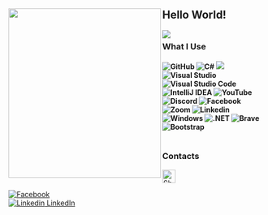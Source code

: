 <h2> <img align="left" src="https://media.giphy.com/media/26AHqZycSplGWWPAI/giphy.gif" width="300" height="334" />Hello World!</h2>

<a href="https://github.com/jelev123/jelev123">
  <img align="left" src="https://github-readme-stats.vercel.app/api/top-langs/?username=jelev123&hide=c%2B%2B,c,matlab,assembly&title_color=6aa6f8&text_color=8a919a&icon_color=6aa6f8&bg_color=22272e"  />
</a>

<h1></h1>
     <h1></h1><h1></h1>
     <h1></h1><h1></h1>
     <h1></h1><h1></h1><h1></h1>

<h3> What I Use </h3>
  <h4> <img alt="GitHub" src="https://img.shields.io/badge/github-%23121011.svg?style=for-the-badge&logo=github&logoColor=white"/> 
 <img alt="C#" src="https://img.shields.io/badge/c%23-%23239120.svg?style=for-the-badge&logo=c-sharp&logoColor=white"/> <img alr="Microsoft" src="https://img.shields.io/badge/Microsoft-0078D4?style=for-the-badge&logo=microsoft&logoColor=white" /> <img alt="Visual Studio" src="https://img.shields.io/badge/VisualStudio-5C2D91.svg?style=for-the-badge&logo=visual-studio&logoColor=white"/> <img alt="Visual Studio Code" src="https://img.shields.io/badge/VisualStudioCode-0078d7.svg?style=for-the-badge&logo=visual-studio-code&logoColor=white"/> <img alt="IntelliJ IDEA" src="https://img.shields.io/badge/IntelliJIDEA-000000.svg?style=for-the-badge&logo=intellij-idea&logoColor=white"/> 
  <img alt="YouTube" src="https://img.shields.io/badge/-%23FF0000.svg?style=for-the-badge&logo=YouTube&logoColor=white"/> 
  <img alt="Discord" src="https://img.shields.io/badge/-%237289DA.svg?style=for-the-badge&logo=discord&logoColor=white"/> 
  <img alt="Facebook" src="https://img.shields.io/badge/Facebook-%231877F2.svg?style=for-the-badge&logo=Facebook&logoColor=white"/> 
  <img alt="Zoom" src="https://img.shields.io/badge/Zoom-2D8CFF?style=for-the-badge&logo=zoom&logoColor=white"/> 
  <img alt="Linkedin" src="https://img.shields.io/badge/LinkedIn-0077B5?style=for-the-badge&logo=linkedin&logoColor=white"/> 
  <img alt="Windows" src="https://img.shields.io/badge/Windows-0078D6?style=for-the-badge&logo=windows&logoColor=white"/>
  <img alt=".NET" src="https://img.shields.io/badge/.NET-5C2D91?style=for-the-badge&logo=.net&logoColor=white"/>
  <img alt="Brave" src="https://img.shields.io/badge/Brave-FF1B2D?style=for-the-badge&logo=Brave&logoColor=white"/>
  <img alt="Bootstrap" src="https://img.shields.io/badge/Bootstrap-563D7C?style=for-the-badge&logo=bootstrap&logoColor=white"/>  
   <h4>
     <h1></h1>
<h3> Contacts</h3>
     
<a href="mailto:julienjelev2@gmail.com">
    <img align="botton" alt="Shubhamdeep Jha | Gmail" width="26px" src="https://github.com/TheDudeThatCode/TheDudeThatCode/blob/master/Assets/Gmail.svg" />
  </a> 
    
 [![Facebook](https://img.shields.io/badge/Facebook-%231877F2.svg?style)](https://www.facebook.com/julien.jelev.5)  
 [![Linkedin](https://i.stack.imgur.com/gVE0j.png) LinkedIn](https://www.linkedin.com/in/julien-jelev-0ba1a521a)
